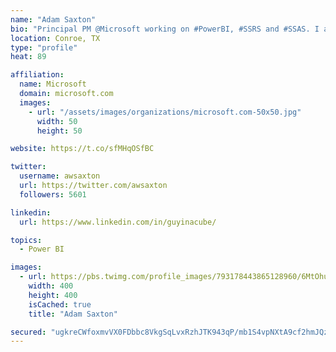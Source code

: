 ```yaml
---
name: "Adam Saxton"
bio: "Principal PM @Microsoft working on #PowerBI, #SSRS and #SSAS. I also go by @GuyInACube"
location: Conroe, TX
type: "profile"
heat: 89

affiliation:
  name: Microsoft
  domain: microsoft.com
  images:
    - url: "/assets/images/organizations/microsoft.com-50x50.jpg"
      width: 50
      height: 50

website: https://t.co/sfMHqOSfBC

twitter:
  username: awsaxton
  url: https://twitter.com/awsaxton
  followers: 5601

linkedin:
  url: https://www.linkedin.com/in/guyinacube/

topics:
  - Power BI

images:
  - url: https://pbs.twimg.com/profile_images/793178443865128960/6MtOhub__400x400.jpg
    width: 400
    height: 400
    isCached: true
    title: "Adam Saxton"

secured: "ugkreCWfoxmvVX0FDbbc8VkgSqLvxRzhJTK943qP/mb1S4vpNXtA9cf2hmJQze6dTq/vBap2FNEAM0c0A9AmFoVm9nWqiNguB1BmlxqREn2b9yZMeMoxHoXm2BFtpTM0nOcXBHlVVgz19ZOPtirx/o83SsXf/CbFkSPE43eTM5+fK8+rfIQ4AXzmrilWNnLADQmqMSJJnO0Ey9FpLjTjrCvE8YffTyhwQlLR8JmvKRFRz9LF+KsfcL+5fDhMoBRcDVAJDMNsyknvoZF+pR7+v3KhvcGnaYeCThcnpsbKr0I3rcDYP0/v4vaq0KJn0KAHa91HJx0g8ifp9Kf/qWv63VWWFDwHiLBMNKv5QdXbnn6LpwP10ujA/aUl+OS9VeYgabP7oh2vwgd0qV9bkUfTtxLXXg7ni0LBsza84iNFQOc=;6N3QcLMaIApjiD7IWhXCpw=="
---
```



